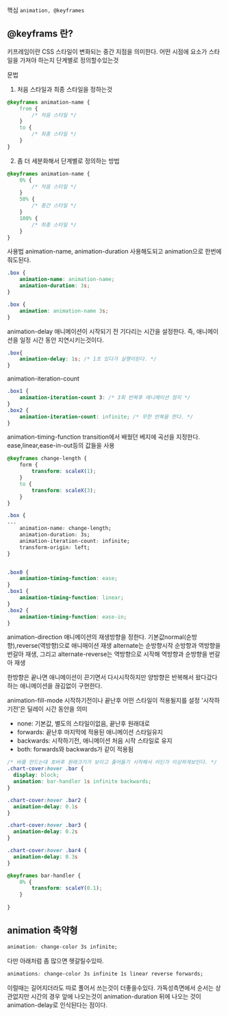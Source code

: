 핵심
`animation, @keyframes`


## @keyframs 란?
키프레임이란 CSS 스타일이 변화되는 중간 지점을 의미한다. 어떤 시점에 요소가 스타일을 가져야 하는지 단계별로 정의할수있는것

문법
1. 처음 스타일과 최종 스타일을 정하는것
```CSS
@keyframes animation-name {
	from {
		/* 처음 스타일 */
	}
	to {
		/* 최종 스타일 */
	}
}
```
2. 좀 더 세분화해서 단계별로 정의하는 방법
```CSS
@keyframes animation-name {
	0% {
		/* 처음 스타일 */
	}
	50% {
		/* 중간 스타일 */
	}
	100% {
		/* 최종 스타일 */
	}
}
```
사용법
animation-name, animation-duration 사용해도되고
animation으로 한번에 줘도된다.
```CSS
.box {
	animation-name: animation-name;
	animation-duration: 3s;
}
```
```CSS
.box {
	animation: animation-name 3s;
}
```

animation-delay
애니메이션이 시작되기 전 기다리는 시간을 설정한다. 즉, 애니메이션을 일정 시간 동안 지연시키는것이다.
```CSS
.box{
	animation-delay: 1s; /* 1초 있다가 실행이된다. */
}
```

animation-iteration-count
```CSS
.box1 {
	animation-iteration-count 3: /* 3회 반복후 애니메이션 정지 */
}
.box2 {
	animation-iteration-count: infinite; /* 무한 반복을 한다. */
}
```

animation-timing-function
transition에서 배웠던 베지에 곡선을 지정한다. ease,linear,ease-in-out등의 값들을 사용
```CSS
@keyframes change-length {
	form {
		transform: scaleX(1);
	}
	to {
		transform: scaleX(3);	
	}
}

.box {
...
	animation-name: change-length;
	animation-duration: 3s;
	animation-iteration-count: infinite;
	transform-origin: left;
}


.box0 {
	animation-timing-function: ease;
}
.box1 {
	animation-timing-function: linear;
}
.box2 {
	animation-timing-function: ease-in;
}
```

animation-direction
애니메이션의 재생방향을 정한다. 기본값normal(순방향),reverse(역방향)으로 애니매이션 재생
alternate는 순방향시작 순방향과 역방향을 번갈아 재생, 그리고 alternate-reverse는 역방향으로 시작해 역방향과 순방향을 번갈아 재생

한방향은 끝나면 애니메이션이 끈기면서 다시시작하지만
양방향은 반복해서 왔다갔다하는 애니메이션을 끊김없이 구현한다.

animation-fill-mode
시작하기전이나 끝난후 어떤 스타일이 적용될지를 설정
'시작하기전'은 딜레이 시간 동안을 의미
- none: 기본값, 별도의 스타일이없음, 끝난후 원래대로
- forwards: 끝난후 마지막에 적용된 애니메이션 스타일유지
- backwards: 시작하기전, 애니메이션 처음 시작 스타일로 유지
- both: forwards와 backwards가 같이 적용됨
```CSS
/* 바를 만드는데 호버후 원래크기가 보이고 줄어들기 시작해서 어딘가 이상하게보인다. */
.chart-cover:hover .bar {
  display: block;
  animation: bar-handler 1s infinite backwards;
}

.chart-cover:hover .bar2 {
  animation-delay: 0.1s
}

.chart-cover:hover .bar3 {
  animation-delay: 0.2s
}

.chart-cover:hover .bar4 {
  animation-delay: 0.3s
}

@keyframes bar-handler {
	0% {
		transform: scaleY(0.1);
	}
	
}
```

## animation 축약형
```css
animation: change-color 3s infinite;
```
다만 아래처럼 좀 많으면 헷갈릴수있따.
```css
animations: change-color 3s infinite 1s linear reverse forwards;
```
이럴때는 길어지더라도 따로 풀어서 쓰는것이 더좋을수있다. 가독성측면에서
순서는 상관없지만 시간의 경우 앞에 나오는것이 animation-duration 뒤에 나오는 것이 animation-delay로 인식된다는 점이다.